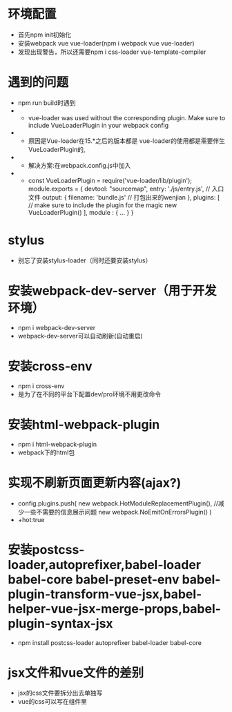 # 环境配置
- 首先npm init初始化
- 安装webpack vue vue-loader(npm i webpack vue vue-loader)
- 发现出现警告，所以还需要npm i css-loader vue-template-compiler

# 遇到的问题
- npm run build时遇到
- - vue-loader was used without the corresponding plugin. Make sure to include VueLoaderPlugin in your webpack config
- - 原因是Vue-loader在15.*之后的版本都是 vue-loader的使用都是需要伴生 VueLoaderPlugin的,
- - 解决方案:在webpack.config.js中加入
- - const VueLoaderPlugin = require('vue-loader/lib/plugin');
module.exports = {
    devtool: "sourcemap",
    entry: './js/entry.js', // 入口文件
    output: {
        filename: 'bundle.js' // 打包出来的wenjian
    },
    plugins: [
        // make sure to include the plugin for the magic
        new VueLoaderPlugin()
    ],
    module : {
    ...
}
}

# stylus
- 别忘了安装stylus-loader（同时还要安装stylus）

# 安装webpack-dev-server（用于开发环境）
- npm i webpack-dev-server
- webpack-dev-server可以自动刷新(自动重启)

# 安装cross-env
- npm i cross-env
- 是为了在不同的平台下配置dev/pro环境不用更改命令

# 安装html-webpack-plugin
- npm i html-webpack-plugin
- webpack下的html包

# 实现不刷新页面更新内容(ajax?)
- config.plugins.push(
        new webpack.HotModuleReplacementPlugin(),
        //减少一些不需要的信息展示问题
        new webpack.NoEmitOnErrorsPlugin()
    ) 
- +hot:true

# 安装postcss-loader,autoprefixer,babel-loader babel-core babel-preset-env babel-plugin-transform-vue-jsx,babel-helper-vue-jsx-merge-props,babel-plugin-syntax-jsx
- npm install postcss-loader autoprefixer babel-loader babel-core

# jsx文件和vue文件的差别
- jsx的css文件要拆分出去单独写
- vue的css可以写在组件里